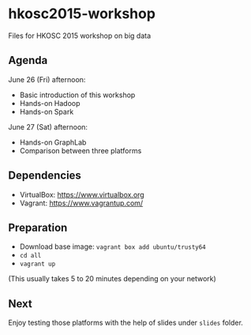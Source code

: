 # hkosc2015-workshop

Files for HKOSC 2015 workshop on big data

## Agenda

June 26 (Fri) afternoon:

* Basic introduction of this workshop
* Hands-on Hadoop
* Hands-on Spark

June 27 (Sat) afternoon:

* Hands-on GraphLab
* Comparison between three platforms

## Dependencies

* VirtualBox: https://www.virtualbox.org
* Vagrant: https://www.vagrantup.com/

## Preparation

* Download base image: `vagrant box add ubuntu/trusty64`
* `cd all`
* `vagrant up`

(This usually takes 5 to 20 minutes depending on your network)

## Next

Enjoy testing those platforms with the help of slides under `slides` folder.


